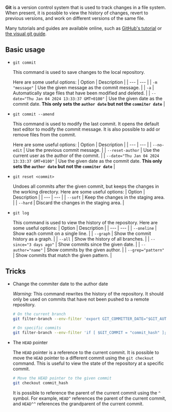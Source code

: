 **Git** is a version control system that is used to track changes in a file system. When present, it is possble to view the history of changes, revert to previous versions, and work on different versions of the same file.

Many tutorials and guides are available online, such as [GitHub's tutorial](https://docs.github.com/en/get-started/getting-started-with-git/set-up-git) or [the visual git guide](http://marklodato.github.io/visual-git-guide/index-en.html).

## Basic usage

* `git commit`

    This command is used to save changes to the local repository. 
    
    Here are some useful options:
    | Option | Description |
    | --- | --- |
    | `-m "message"` | Use the given message as the commit message. |
    | `-a` | Automatically stage files that have been modified and deleted. |
    | `--date="Thu Jan 04 2024 13:33:37 GMT+0100"` | Use the given date as the commit date. **This only sets the `author date` but not the `commiter date`** |

* `git commit --amend`

    This command is used to modify the last commit. It opens the default text editor to modify the commit message. It is also possible to add or remove files from the commit.

    Here are some useful options:
    | Option | Description |
    | --- | --- |
    | `--no-edit` | Use the previous commit message. |
    | `--reset-author` | Use the current user as the author of the commit. |
    | `--date="Thu Jan 04 2024 13:33:37 GMT+0100"` | Use the given date as the commit date. **This only sets the `author date` but not the `commiter date`** |

* `git reset <commit>`

    Undoes all commits after the given commit, but keeps the changes in the working directory. Here are some useful options:
    | Option | Description |
    | --- | --- |
    | `--soft` | Keep the changes in the staging area. |
    | `--hard` | Discard the changes in the staging area. |

* `git log`

    This command is used to view the history of the repository. Here are some useful options:
    | Option | Description |
    | --- | --- |
    | `--oneline` | Show each commit on a single line. |
    | `--graph` | Show the commit history as a graph. |
    | `--all` | Show the history of all branches. |
    | `--since="3 days ago"` | Show commits since the given date. |
    | `--author="name"` | Show commits by the given author. |
    | `--grep="pattern"` | Show commits that match the given pattern. |


## Tricks

* Change the commiter date to the author date

    *Warning:* This command rewrites the history of the repository. It should only be used on commits that have not been pushed to a remote repository.

    ```bash
    # On the current branch
    git filter-branch --env-filter 'export GIT_COMMITTER_DATE="$GIT_AUTHOR_DATE"'

    # On specific commits
    git filter-branch --env-filter 'if [ $GIT_COMMIT = "commit_hash" ]; then export GIT_COMMITTER_DATE="$GIT_AUTHOR_DATE"; fi'
    ```

* The `HEAD` pointer

    The `HEAD` pointer is a reference to the current commit. It is possible to move the `HEAD` pointer to a different commit using the `git checkout` command. This is useful to view the state of the repository at a specific commit.

    ```bash
    # Move the HEAD pointer to the given commit
    git checkout commit_hash
    ```

    It is possible to reference the parent of the current commit using the `^` symbol. For example, `HEAD^` references the parent of the current commit, and `HEAD^^` references the grandparent of the current commit.